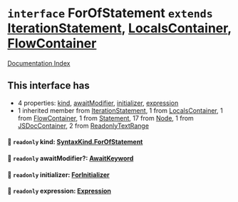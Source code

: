 # `interface` ForOfStatement `extends` [IterationStatement](../interface.IterationStatement/README.md), [LocalsContainer](../interface.LocalsContainer/README.md), [FlowContainer](../interface.FlowContainer/README.md)

[Documentation Index](../README.md)

## This interface has

- 4 properties:
[kind](#-readonly-kind-syntaxkindforofstatement),
[awaitModifier](#-readonly-awaitmodifier-awaitkeyword),
[initializer](#-readonly-initializer-forinitializer),
[expression](#-readonly-expression-expression)
- 1 inherited member from [IterationStatement](../interface.IterationStatement/README.md), 1 from [LocalsContainer](../interface.LocalsContainer/README.md), 1 from [FlowContainer](../interface.FlowContainer/README.md), 1 from [Statement](../interface.Statement/README.md), 17 from [Node](../interface.Node/README.md), 1 from [JSDocContainer](../interface.JSDocContainer/README.md), 2 from [ReadonlyTextRange](../interface.ReadonlyTextRange/README.md)


#### 📄 `readonly` kind: [SyntaxKind.ForOfStatement](../enum.SyntaxKind/README.md#forofstatement--250)



#### 📄 `readonly` awaitModifier?: [AwaitKeyword](../type.AwaitKeyword/README.md)



#### 📄 `readonly` initializer: [ForInitializer](../type.ForInitializer/README.md)



#### 📄 `readonly` expression: [Expression](../interface.Expression/README.md)



